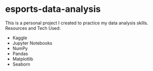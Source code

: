 # esports-data-analysis
This is a personal project I created to practice my data analysis skills.
<br>
Resources and Tech Used:
  - Kaggle
  - Jupyter Notebooks
  - NumPy 
  - Pandas 
  - Matplotlib
  - Seaborn
